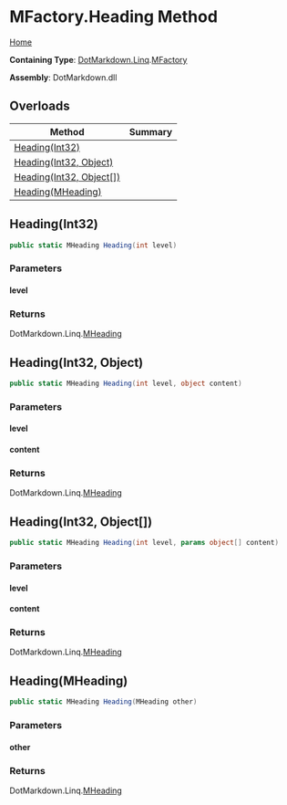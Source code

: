 <a name="_top"></a>

# MFactory\.Heading Method

[Home](../../../../README.md#_top)

**Containing Type**: [DotMarkdown.Linq](../../README.md#_top)\.[MFactory](../README.md#_top)

**Assembly**: DotMarkdown\.dll

## Overloads

| Method | Summary |
| ------ | ------- |
| [Heading(Int32)](#DotMarkdown_Linq_MFactory_Heading_System_Int32_) | |
| [Heading(Int32, Object)](#DotMarkdown_Linq_MFactory_Heading_System_Int32_System_Object_) | |
| [Heading(Int32, Object\[\])](#DotMarkdown_Linq_MFactory_Heading_System_Int32_System_Object___) | |
| [Heading(MHeading)](#DotMarkdown_Linq_MFactory_Heading_DotMarkdown_Linq_MHeading_) | |

## Heading\(Int32\) <a name="DotMarkdown_Linq_MFactory_Heading_System_Int32_"></a>

```csharp
public static MHeading Heading(int level)
```

### Parameters

#### level

### Returns

DotMarkdown\.Linq\.[MHeading](../../MHeading/README.md#_top)

## Heading\(Int32, Object\) <a name="DotMarkdown_Linq_MFactory_Heading_System_Int32_System_Object_"></a>

```csharp
public static MHeading Heading(int level, object content)
```

### Parameters

#### level

#### content

### Returns

DotMarkdown\.Linq\.[MHeading](../../MHeading/README.md#_top)

## Heading\(Int32, Object\[\]\) <a name="DotMarkdown_Linq_MFactory_Heading_System_Int32_System_Object___"></a>

```csharp
public static MHeading Heading(int level, params object[] content)
```

### Parameters

#### level

#### content

### Returns

DotMarkdown\.Linq\.[MHeading](../../MHeading/README.md#_top)

## Heading\(MHeading\) <a name="DotMarkdown_Linq_MFactory_Heading_DotMarkdown_Linq_MHeading_"></a>

```csharp
public static MHeading Heading(MHeading other)
```

### Parameters

#### other

### Returns

DotMarkdown\.Linq\.[MHeading](../../MHeading/README.md#_top)

